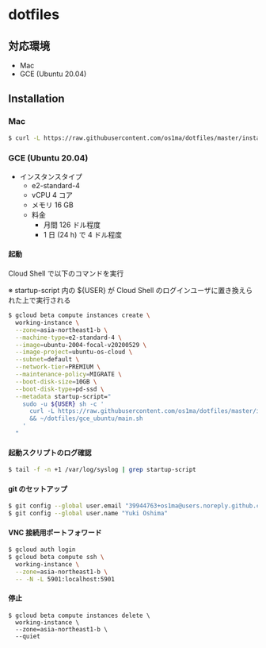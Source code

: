 # dotfiles

## 対応環境

* Mac
* GCE (Ubuntu 20.04)

## Installation

### Mac

```bash
$ curl -L https://raw.githubusercontent.com/os1ma/dotfiles/master/install.sh | bash
```

### GCE (Ubuntu 20.04)

* インスタンスタイプ
  * e2-standard-4
  * vCPU 4 コア
  * メモリ 16 GB
  * 料金
    * 月間 126 ドル程度
    * 1 日 (24 h) で 4 ドル程度

#### 起動

Cloud Shell で以下のコマンドを実行

※ startup-script 内の ${USER} が Cloud Shell のログインユーザに置き換えられた上で実行される

```bash
$ gcloud beta compute instances create \
  working-instance \
  --zone=asia-northeast1-b \
  --machine-type=e2-standard-4 \
  --image=ubuntu-2004-focal-v20200529 \
  --image-project=ubuntu-os-cloud \
  --subnet=default \
  --network-tier=PREMIUM \
  --maintenance-policy=MIGRATE \
  --boot-disk-size=10GB \
  --boot-disk-type=pd-ssd \
  --metadata startup-script="
    sudo -u ${USER} sh -c '
      curl -L https://raw.githubusercontent.com/os1ma/dotfiles/master/install.sh | bash \
      && ~/dotfiles/gce_ubuntu/main.sh
    '
  "
```

#### 起動スクリプトのログ確認

```bash
$ tail -f -n +1 /var/log/syslog | grep startup-script
```

#### git のセットアップ

```bash
$ git config --global user.email "39944763+os1ma@users.noreply.github.com"
$ git config --global user.name "Yuki Oshima"
```

#### VNC 接続用ポートフォワード

```bash
$ gcloud auth login
$ gcloud beta compute ssh \
  working-instance \
  --zone=asia-northeast1-b \
  -- -N -L 5901:localhost:5901
```

#### 停止

```
$ gcloud beta compute instances delete \
  working-instance \
  --zone=asia-northeast1-b \
  --quiet
```
